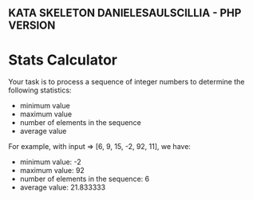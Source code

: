 ## KATA SKELETON DANIELESAULSCILLIA - PHP VERSION

# Stats Calculator
Your task is to process a sequence of integer numbers to determine the following statistics:
- minimum value
- maximum value
- number of elements in the sequence
- average value

For example, with input => [6, 9, 15, -2, 92, 11], we have:
- minimum value: -2
- maximum value: 92
- number of elements in the sequence: 6
- average value: 21.833333

